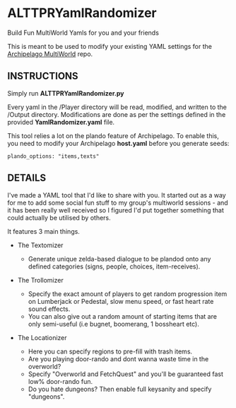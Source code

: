 # ALTTPRYamlRandomizer
Build Fun MultiWorld Yamls for you and your friends

This is meant to be used to modify your existing YAML settings for the [Archipelago MultiWorld](https://github.com/Berserker66/MultiWorld-Utilities/releases) repo.

## INSTRUCTIONS

Simply run **ALTTPRYamlRandomizer.py**

Every yaml in the /Player directory will be read, modified, and written to the /Output directory.
Modifications are done as per the settings defined in the provided **YamlRandomizer.yaml** file.

This tool relies a lot on the plando feature of Archipelago.
To enable this, you need to modify your Archipelago **host.yaml** before you generate seeds:

    plando_options: "items,texts"

## DETAILS

I've made a YAML tool that I'd like to share with you. It started out as a way for me to add some social fun stuff to my group's multiworld sessions - and it has been really well received so I figured I'd put together something that could actually be utilised by others.

It features 3 main things.

* The Textomizer
    * Generate unique zelda-based dialogue to be plandod onto any defined categories (signs, people, choices, item-receives).

* The Trollomizer
    * Specify the exact amount of players to get random progression item on Lumberjack or Pedestal, slow menu speed, or fast heart rate sound effects.
    * You can also give out a random amount of starting items that are only semi-useful (i.e bugnet, boomerang, 1 bossheart etc).

* The Locationizer
    * Here you can specify regions to pre-fill with trash items.
    * Are you playing door-rando and dont wanna waste time in the overworld?
    * Specify "Overworld and FetchQuest" and you'll be guaranteed fast low% door-rando fun.
    * Do you hate dungeons? Then enable full keysanity and specify "dungeons".